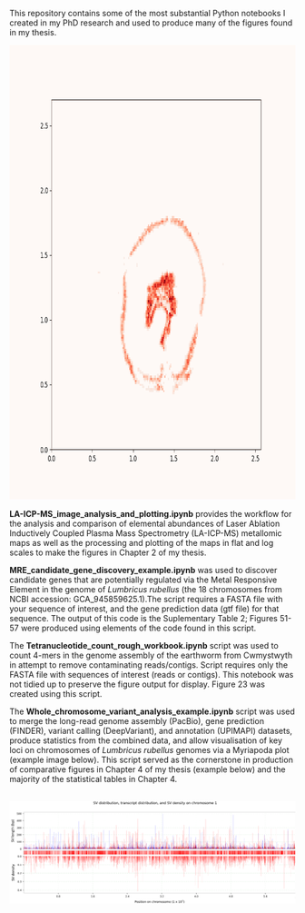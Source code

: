 This repository contains some of the most substantial Python notebooks I created in my PhD research and used to produce many of the figures found in my thesis. 

<div align="center">
<img src="Cwmystwyth_gut_208Pb_gradient.gif" width="800" height="800" />
</div>

**LA-ICP-MS_image_analysis_and_plotting.ipynb** provides the workflow for the analysis and comparison of elemental abundances of Laser Ablation Inductively Coupled Plasma Mass Spectrometry (LA-ICP-MS) metallomic maps as well as the processing and plotting of the maps in flat and log scales to make the figures in Chapter 2 of my thesis. 

**MRE_candidate_gene_discovery_example.ipynb** was used to discover candidate genes that are potentially regulated via the Metal Responsive Element in the genome of *Lumbricus rubellus* (the 18 chromosomes from NCBI accession: GCA_945859625.1).The script requires a FASTA file with your sequence of interest, and the gene prediction data (gtf file) for that sequence. The output of this code is the Suplementary Table 2; Figures 51-57 were produced using elements of the code found in this script.

The **Tetranucleotide_count_rough_workbook.ipynb** script was used to count 4-mers in the genome assembly of the earthworm from Cwmystwyth in attempt to remove contaminating reads/contigs. Script requires only the FASTA file with sequences of interest (reads or contigs). This notebook was not tidied up to preserve the figure output for display. Figure 23 was created using this script.

The **Whole_chromosome_variant_analysis_example.ipynb** script was used to merge the long-read genome assembly (PacBio), gene prediction (FINDER), variant calling (DeepVariant), and annotation (UPIMAPI) datasets, produce statistics from the combined data, and allow visualisation of key loci on chromosomes of *Lumbricus rubellus* genomes via a Myriapoda plot (example image below). This script served as the cornerstone in production of comparative figures in Chapter 4 of my thesis (example below) and the majority of the statistical tables in Chapter 4.
<br />
<br />

![Screenshot](Chromosome_1_DinasPowys_vs_Cwmystwyth.png)
